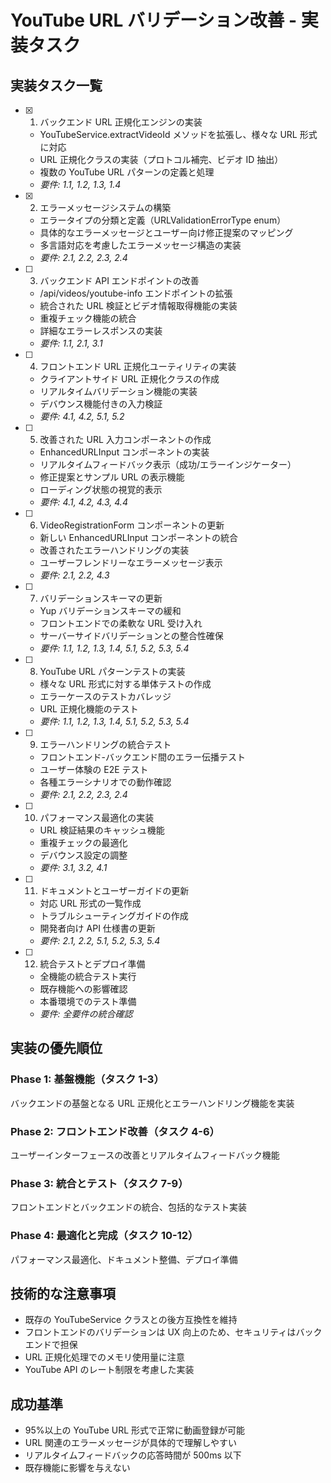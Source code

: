 # YouTube URL バリデーション改善 - 実装タスク

## 実装タスク一覧

- [x] 1. バックエンド URL 正規化エンジンの実装

  - YouTubeService.extractVideoId メソッドを拡張し、様々な URL 形式に対応
  - URL 正規化クラスの実装（プロトコル補完、ビデオ ID 抽出）
  - 複数の YouTube URL パターンの定義と処理
  - _要件: 1.1, 1.2, 1.3, 1.4_

- [x] 2. エラーメッセージシステムの構築

  - エラータイプの分類と定義（URLValidationErrorType enum）
  - 具体的なエラーメッセージとユーザー向け修正提案のマッピング
  - 多言語対応を考慮したエラーメッセージ構造の実装
  - _要件: 2.1, 2.2, 2.3, 2.4_

- [ ] 3. バックエンド API エンドポイントの改善

  - /api/videos/youtube-info エンドポイントの拡張
  - 統合された URL 検証とビデオ情報取得機能の実装
  - 重複チェック機能の統合
  - 詳細なエラーレスポンスの実装
  - _要件: 1.1, 2.1, 3.1_

- [ ] 4. フロントエンド URL 正規化ユーティリティの実装

  - クライアントサイド URL 正規化クラスの作成
  - リアルタイムバリデーション機能の実装
  - デバウンス機能付きの入力検証
  - _要件: 4.1, 4.2, 5.1, 5.2_

- [ ] 5. 改善された URL 入力コンポーネントの作成

  - EnhancedURLInput コンポーネントの実装
  - リアルタイムフィードバック表示（成功/エラーインジケーター）
  - 修正提案とサンプル URL の表示機能
  - ローディング状態の視覚的表示
  - _要件: 4.1, 4.2, 4.3, 4.4_

- [ ] 6. VideoRegistrationForm コンポーネントの更新

  - 新しい EnhancedURLInput コンポーネントの統合
  - 改善されたエラーハンドリングの実装
  - ユーザーフレンドリーなエラーメッセージ表示
  - _要件: 2.1, 2.2, 4.3_

- [ ] 7. バリデーションスキーマの更新

  - Yup バリデーションスキーマの緩和
  - フロントエンドでの柔軟な URL 受け入れ
  - サーバーサイドバリデーションとの整合性確保
  - _要件: 1.1, 1.2, 1.3, 1.4, 5.1, 5.2, 5.3, 5.4_

- [ ] 8. YouTube URL パターンテストの実装

  - 様々な URL 形式に対する単体テストの作成
  - エラーケースのテストカバレッジ
  - URL 正規化機能のテスト
  - _要件: 1.1, 1.2, 1.3, 1.4, 5.1, 5.2, 5.3, 5.4_

- [ ] 9. エラーハンドリングの統合テスト

  - フロントエンド-バックエンド間のエラー伝播テスト
  - ユーザー体験の E2E テスト
  - 各種エラーシナリオでの動作確認
  - _要件: 2.1, 2.2, 2.3, 2.4_

- [ ] 10. パフォーマンス最適化の実装

  - URL 検証結果のキャッシュ機能
  - 重複チェックの最適化
  - デバウンス設定の調整
  - _要件: 3.1, 3.2, 4.1_

- [ ] 11. ドキュメントとユーザーガイドの更新

  - 対応 URL 形式の一覧作成
  - トラブルシューティングガイドの作成
  - 開発者向け API 仕様書の更新
  - _要件: 2.1, 2.2, 5.1, 5.2, 5.3, 5.4_

- [ ] 12. 統合テストとデプロイ準備
  - 全機能の統合テスト実行
  - 既存機能への影響確認
  - 本番環境でのテスト準備
  - _要件: 全要件の統合確認_

## 実装の優先順位

### Phase 1: 基盤機能（タスク 1-3）

バックエンドの基盤となる URL 正規化とエラーハンドリング機能を実装

### Phase 2: フロントエンド改善（タスク 4-6）

ユーザーインターフェースの改善とリアルタイムフィードバック機能

### Phase 3: 統合とテスト（タスク 7-9）

フロントエンドとバックエンドの統合、包括的なテスト実装

### Phase 4: 最適化と完成（タスク 10-12）

パフォーマンス最適化、ドキュメント整備、デプロイ準備

## 技術的な注意事項

- 既存の YouTubeService クラスとの後方互換性を維持
- フロントエンドのバリデーションは UX 向上のため、セキュリティはバックエンドで担保
- URL 正規化処理でのメモリ使用量に注意
- YouTube API のレート制限を考慮した実装

## 成功基準

- 95%以上の YouTube URL 形式で正常に動画登録が可能
- URL 関連のエラーメッセージが具体的で理解しやすい
- リアルタイムフィードバックの応答時間が 500ms 以下
- 既存機能に影響を与えない
